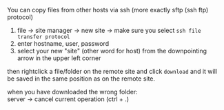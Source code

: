 You can copy files from other hosts via ssh (more exactly sftp (ssh ftp) protocol)

1. file -> site manager -> new site -> make sure you select `ssh file transfer protocol`
2. enter hostname, user, password
3. select your new "site" (other word for host) from the downpointing arrow in the upper left corner


then rightclick a file/folder on the remote site and click `download` and it will be saved in the same position as on the remote site.

when you have downloaded the wrong folder:\
server -> cancel current operation (ctrl + .)

